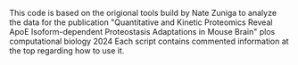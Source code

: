 This code is based on the origional tools build by Nate Zuniga to analyze the data for the publication "Quantitative and Kinetic Proteomics Reveal ApoE Isoform-dependent Proteostasis Adaptations in Mouse Brain" plos computational biology 2024
Each script contains commented information at the top regarding how to use it.
